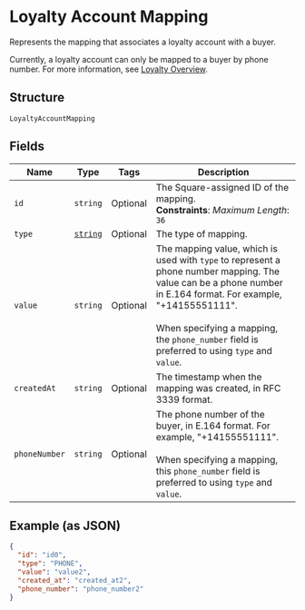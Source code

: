 
# Loyalty Account Mapping

Represents the mapping that associates a loyalty account with a buyer.

Currently, a loyalty account can only be mapped to a buyer by phone number. For more information, see
[Loyalty Overview](https://developer.squareup.com/docs/loyalty/overview).

## Structure

`LoyaltyAccountMapping`

## Fields

| Name | Type | Tags | Description |
|  --- | --- | --- | --- |
| `id` | `string` | Optional | The Square-assigned ID of the mapping.<br>**Constraints**: *Maximum Length*: `36` |
| `type` | [`string`](/doc/models/loyalty-account-mapping-type.md) | Optional | The type of mapping. |
| `value` | `string` | Optional | The mapping value, which is used with `type` to represent a phone number mapping. The value can be a phone number in E.164 format. For example, "+14155551111".<br><br>When specifying a mapping, the `phone_number` field is preferred to using `type` and `value`. |
| `createdAt` | `string` | Optional | The timestamp when the mapping was created, in RFC 3339 format. |
| `phoneNumber` | `string` | Optional | The phone number of the buyer, in E.164 format. For example, "+14155551111".<br><br>When specifying a mapping, this `phone_number` field is preferred to using `type` and `value`. |

## Example (as JSON)

```json
{
  "id": "id0",
  "type": "PHONE",
  "value": "value2",
  "created_at": "created_at2",
  "phone_number": "phone_number2"
}
```

